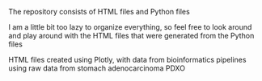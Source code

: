The repository consists of HTML files and Python files

I am a little bit too lazy to organize everything, so feel free to look around and play around with the HTML files that were generated from the Python files


HTML files created using Plotly, with data from bioinformatics pipelines using raw data from stomach adenocarcinoma PDXO
